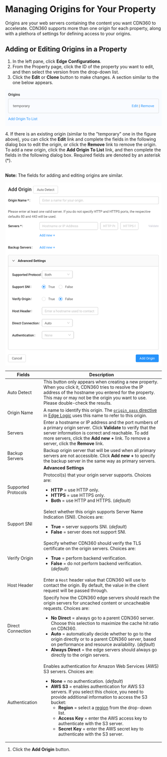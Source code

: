 
# Managing Origins for Your Property

Origins are your web servers containing the content you want CDN360 to accelerate. CDN360 supports more than one origin for each property, along with a plethora of settings for defining access to your origins.

## Adding or Editing Origins in a Property

1. In the left pane, click **Edge Configurations**.
2. From the Property page, click the ID of the property you want to edit, and then select the version from the drop-down list. 
3. Click the **Edit** or **Clone** button to make changes. A section similar to the one below appears.
<p align="center"><img src="/docs/resources/images/edge-configurations/property-origins.png" alt="Upload Certificate Version" width="700"></p>
4. If there is an existing origin (similar to the "temporary" one in the figure above), you can click the <strong>Edit</strong> link and complete the fields in the following dialog box to edit the origin, or click the <strong>Remove</strong> link to remove the origin. To add a new origin, click the <strong>Add Origin To List</strong> link, and then complete the fields in the following dialog box. Required fields are denoted by an asterisk (*).

<p><br><strong>Note:</strong> The fields for adding and editing origins are similar.</p>

<p align="center"><img src="/docs/resources/images/edge-configurations/property-add-origin.png" alt="Upload Certificate Version" width="700"></p>

| **Fields**             | **Description**                                       |
| ---------------------- | ----------------------------------------------------- |
| Auto Detect            | This button only appears when creating a new property. When you click it, CDN360 tries to resolve the IP address of the hostname you entered for the property. This may or may not be the origin you want to use. Please double-check the results.|
| Origin Name            | A name to identify this origin. The [`origin_pass` directive](</docs/edge-logic/supported-directives.md#origin_pass>) in [Edge Logic](</docs/edge-logic/intro.md>) uses this name to refer to this origin.|
| Servers                | Enter a hostname or IP address and the port numbers of a primary origin server. Click **Validate** to verify that the server information is correct and reachable. To add more servers, click the **Add new +** link. To remove a server, click the **Remove** link.|
| Backup Servers         | Backup origin server that will be used when all primary servers are not accessible. Click **Add new +** to specify the backup server in the same way as primary servers.|
|| **Advanced Settings**                                                         |
| Supported Protocols   | Protocol(s) that your origin server supports. Choices are: <ul><li><strong>HTTP</strong> = use HTTP only.<li><strong>HTTPS</strong> = use HTTPS only.<li><strong>Both</strong> = use HTTP and HTTPS. (*default*)</ul>|
| Support SNI         | Select whether this origin supports Server Name Indication (SNI). Choices are:<ul><li><strong>True</strong> = server supports SNI. (*default*)<li><strong>False</strong> = server does not support SNI.</ul>|
| Verify Origin         | Specify whether CDN360 should verify the TLS certificate on the origin servers. Choices are:<ul><li><strong>True</strong> = perform backend verification.<li><strong>False</strong> = do not perform backend verification. (*default*)</ul>|
| Host Header           | Enter a `Host` header value that CDN360 will use to contact the origin. By default, the value in the client request will be passed through.|
| Direct Connection     | Specify how the CDN360 edge servers should reach the origin servers for uncached content or uncacheable requests. Choices are:<ul><li><strong>No Direct</strong> = always go to a parent CDN360 server. Choose this selection to maximize the cache hit ratio on CDN360.<li><strong>Auto</strong> = automatically decide whether to go to the origin directly or to a parent CDN360 server, based on performance and resource availability. (*default*)<li><strong>Always Direct</strong> = the edge servers should always go directly to the origin servers.</ul>|
| Authentication        | Enables authentication for Amazon Web Services (AWS) S3 servers. Choices are:<ul><li><strong>None</strong> = no authentication. (*default*) <br><li><strong>AWS S3</strong> = enables authentication for AWS S3 servers. If you select this choice, you need to provide additional information to access the S3 bucket:<ul><li><strong>Region</strong> = select a [region](<https://docs.aws.amazon.com/AWSEC2/latest/UserGuide/using-regions-availability-zones.html#concepts-available-regions>) from the drop-down list.<li><strong>Access Key</strong> = enter the AWS access key to authenticate with the S3 server.<li><strong>Secret Key</strong> = enter the AWS secret key to authenticate with the S3 server.</ul>|

1. Click the **Add Origin** button.
